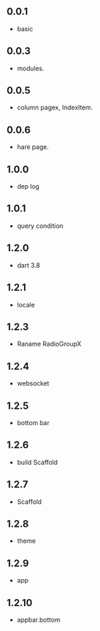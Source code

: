 ## 0.0.1
* basic

## 0.0.3
* modules.

## 0.0.5
* column pagex, IndexItem.

## 0.0.6
* hare page.
## 1.0.0
* dep log

## 1.0.1
* query condition

## 1.2.0
* dart 3.8

## 1.2.1
* locale

## 1.2.3
* Raname RadioGroupX

## 1.2.4 
* websocket

## 1.2.5
* bottom bar

## 1.2.6
* build Scaffold

## 1.2.7
* Scaffold

## 1.2.8
* theme

## 1.2.9
* app

## 1.2.10
* appbar.bottom
